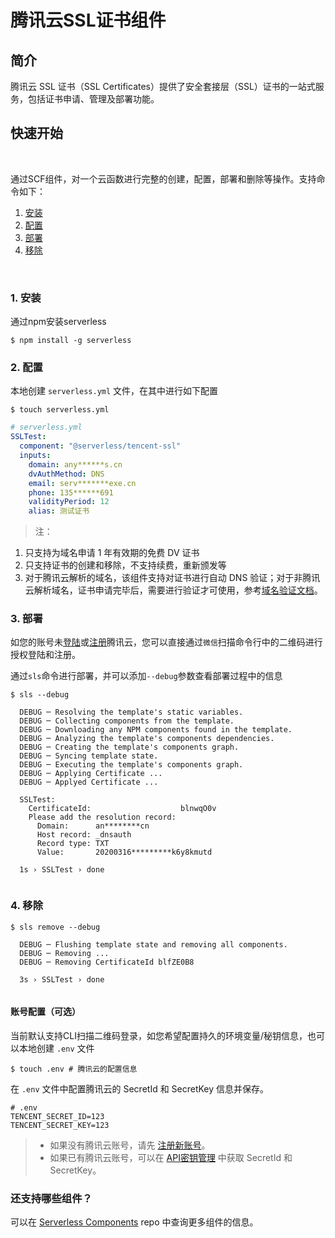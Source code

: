 # 腾讯云SSL证书组件

## 简介
腾讯云 SSL 证书（SSL Certificates）提供了安全套接层（SSL）证书的一站式服务，包括证书申请、管理及部署功能。

## 快速开始
&nbsp;

通过SCF组件，对一个云函数进行完整的创建，配置，部署和删除等操作。支持命令如下：

1. [安装](#1-安装)
2. [配置](#2-配置)
3. [部署](#3-部署)
4. [移除](#4-移除)

&nbsp;

### 1. 安装

通过npm安装serverless

```console
$ npm install -g serverless
```

### 2. 配置

本地创建 `serverless.yml` 文件，在其中进行如下配置

```console
$ touch serverless.yml
```

```yml
# serverless.yml
SSLTest:
  component: "@serverless/tencent-ssl"
  inputs:
    domain: any******s.cn
    dvAuthMethod: DNS
    email: serv*******exe.cn
    phone: 135******691
    validityPeriod: 12
    alias: 测试证书

```
> 注：
1. 只支持为域名申请 1 年有效期的免费 DV 证书
2. 只支持证书的创建和移除，不支持续费，重新颁发等
3. 对于腾讯云解析的域名，该组件支持对证书进行自动 DNS 验证；对于非腾讯云解析域名，证书申请完毕后，需要进行验证才可使用，参考[域名验证文档](https://cloud.tencent.com/document/product/400/4142)。

### 3. 部署

如您的账号未[登陆](https://cloud.tencent.com/login)或[注册](https://cloud.tencent.com/register)腾讯云，您可以直接通过`微信`扫描命令行中的二维码进行授权登陆和注册。

通过`sls`命令进行部署，并可以添加`--debug`参数查看部署过程中的信息

```console
$ sls --debug

  DEBUG ─ Resolving the template's static variables.
  DEBUG ─ Collecting components from the template.
  DEBUG ─ Downloading any NPM components found in the template.
  DEBUG ─ Analyzing the template's components dependencies.
  DEBUG ─ Creating the template's components graph.
  DEBUG ─ Syncing template state.
  DEBUG ─ Executing the template's components graph.
  DEBUG ─ Applying Certificate ...
  DEBUG ─ Applyed Certificate ...

  SSLTest: 
    CertificateId:                    blnwqO0v
    Please add the resolution record: 
      Domain:      an********cn
      Host record: _dnsauth
      Record type: TXT
      Value:       20200316*********k6y8kmutd

  1s › SSLTest › done


```

### 4. 移除

```console
$ sls remove --debug

  DEBUG ─ Flushing template state and removing all components.
  DEBUG ─ Removing ...
  DEBUG ─ Removing CertificateId blfZE0B8

  3s › SSLTest › done


```

####  账号配置（可选）

当前默认支持CLI扫描二维码登录，如您希望配置持久的环境变量/秘钥信息，也可以本地创建 `.env` 文件

```console
$ touch .env # 腾讯云的配置信息
```

在 `.env` 文件中配置腾讯云的 SecretId 和 SecretKey 信息并保存。
```
# .env
TENCENT_SECRET_ID=123
TENCENT_SECRET_KEY=123
```

> - 如果没有腾讯云账号，请先 [注册新账号](https://cloud.tencent.com/register)。
> - 如果已有腾讯云账号，可以在 [API密钥管理](https://console.cloud.tencent.com/cam/capi) 中获取 SecretId 和 SecretKey。

### 还支持哪些组件？

可以在 [Serverless Components](https://github.com/serverless/components) repo 中查询更多组件的信息。
